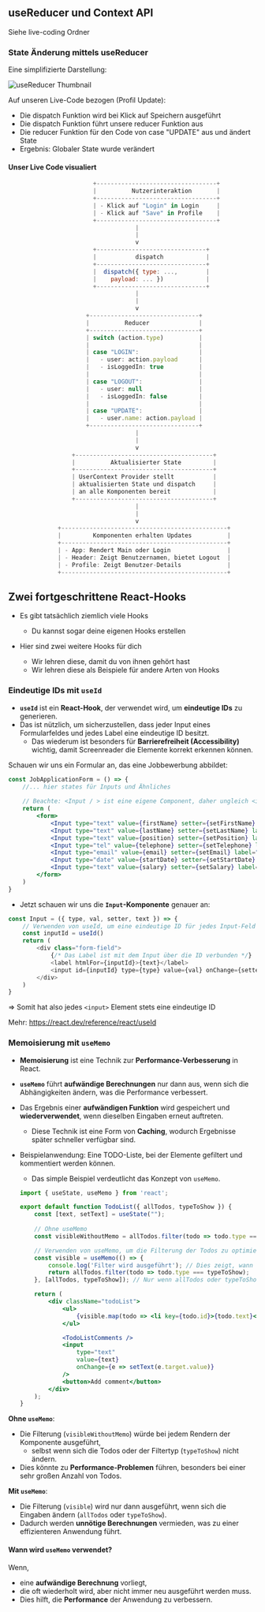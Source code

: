 ## useReducer und Context API
Siehe live-coding Ordner

### State Änderung mittels useReducer
Eine simplifizierte Darstellung:

![useReducer Thumbnail](https://www.scaler.com/topics/images/usereducer_thumbnail.webp)

Auf unseren Live-Code bezogen (Profil Update):
- Die dispatch Funktion wird bei Klick auf Speichern ausgeführt
- Die dispatch Funktion führt unsere reducer Funktion aus
- Die reducer Funktion für den Code von case "UPDATE" aus und ändert State
- Ergebnis: Globaler State wurde verändert

#### Unser Live Code visualiert

```js
                        +----------------------------------+
                        |          Nutzerinteraktion       |
                        +----------------------------------+
                        | - Klick auf "Login" in Login     |
                        | - Klick auf "Save" in Profile    |
                        +----------------------------------+
                                    |
                                    |
                                    v
                        +-------------------------------+
                        |           dispatch            |
                        +-------------------------------+
                        |  dispatch({ type: ...,        |
                        |    payload: ... })            |
                        +-------------------------------+
                                    |
                                    |
                                    v
                      +-------------------------------+
                      |          Reducer              |
                      +-------------------------------+
                      | switch (action.type)          |
                      |                               |
                      | case "LOGIN":                 |
                      |   - user: action.payload      |
                      |   - isLoggedIn: true          |
                      |                               |
                      | case "LOGOUT":                |
                      |   - user: null                |
                      |   - isLoggedIn: false         |
                      |                               |
                      | case "UPDATE":                |
                      |   - user.name: action.payload |
                      +-------------------------------+
                                    |
                                    |
                                    v
                  +---------------------------------------+
                  |          Aktualisierter State         |
                  +---------------------------------------+
                  | UserContext Provider stellt           |
                  | aktualisierten State und dispatch     |
                  | an alle Komponenten bereit            |
                  +---------------------------------------+
                                    |
                                    |
                                    v
              +-----------------------------------------------+
              |         Komponenten erhalten Updates          |
              +-----------------------------------------------+
              | - App: Rendert Main oder Login                |
              | - Header: Zeigt Benutzernamen, bietet Logout  |
              | - Profile: Zeigt Benutzer-Details             |
              +-----------------------------------------------+

```

## Zwei fortgeschrittene React-Hooks

- Es gibt tatsächlich ziemlich viele Hooks
    - Du kannst sogar deine eigenen Hooks erstellen

- Hier sind zwei weitere Hooks für dich
    - Wir lehren diese, damit du von ihnen gehört hast
    - Wir lehren diese als Beispiele für andere Arten von Hooks



### Eindeutige IDs mit `useId`
- **`useId`** ist ein **React-Hook**, der verwendet wird, um **eindeutige IDs** zu generieren. 
- Das ist nützlich, um sicherzustellen, dass jeder Input eines Formularfeldes und jedes Label eine eindeutige ID besitzt.
    - Das wiederum ist besonders für **Barrierefreiheit (Accessibility)** wichtig, 
        damit Screenreader die Elemente korrekt erkennen können.


Schauen wir uns ein Formular an, das eine Jobbewerbung abbildet:


```jsx
const JobApplicationForm = () => {
    //... hier states für Inputs und Ähnliches
    
    // Beachte: <Input / > ist eine eigene Component, daher ungleich <input>
    return (
        <form>
            <Input type="text" value={firstName} setter={setFirstName} label="First name" />
            <Input type="text" value={lastName} setter={setLastName} label="Last name" />
            <Input type="text" value={position} setter={setPosition} label="Position applied for" />
            <Input type="tel" value={telephone} setter={setTelephone} label="Telephone" />
            <Input type="email" value={email} setter={setEmail} label="E-mail address" />
            <Input type="date" value={startDate} setter={setStartDate} label="Starting date" />
            <Input type="text" value={salary} setter={setSalary} label="Salary request" />
        </form>
    )
}
```

- Jetzt schauen wir uns die **`Input`-Komponente** genauer an:



```js
const Input = ({ type, val, setter, text }) => {
    // Verwenden von useId, um eine eindeutige ID für jedes Input-Feld zu erstellen
    const inputId = useId()
    return (
        <div class="form-field">
            {/* Das Label ist mit dem Input über die ID verbunden */}
            <label htmlFor={inputId}>{text}</label>
            <input id={inputId} type={type} value={val} onChange={setter} />
        </div>
    )
}
```


=> Somit hat also jedes `<input>` Element stets eine eindeutige ID

Mehr: https://react.dev/reference/react/useId


### Memoisierung mit `useMemo`
- **Memoisierung** ist eine Technik zur **Performance-Verbesserung** in React.
 - **`useMemo`** führt **aufwändige Berechnungen** nur dann aus, wenn sich die Abhängigkeiten ändern, was die Performance verbessert.
 - Das Ergebnis einer **aufwändigen Funktion** wird gespeichert und **wiederverwendet**, wenn dieselben Eingaben erneut auftreten.
    - Diese Technik ist eine Form von **Caching**, wodurch Ergebnisse später schneller verfügbar sind.


- Beispielanwendung: Eine TODO-Liste, bei der Elemente gefiltert und kommentiert werden können.
    - Das simple Beispiel verdeutlicht das Konzept von `useMemo`.



    ```jsx
    import { useState, useMemo } from 'react';

    export default function TodoList({ allTodos, typeToShow }) {
        const [text, setText] = useState("");
		    
		// Ohne useMemo
        const visibleWithoutMemo = allTodos.filter(todo => todo.type === typeToShow);

        // Verwenden von useMemo, um die Filterung der Todos zu optimieren
        const visible = useMemo(() => {
            console.log('Filter wird ausgeführt'); // Dies zeigt, wann die Funktion tatsächlich erneut ausgeführt wird
            return allTodos.filter(todo => todo.type === typeToShow);
        }, [allTodos, typeToShow]); // Nur wenn allTodos oder typeToShow sich ändern, wird die Filterung neu ausgeführt

        return (
            <div className="todoList">
                <ul>
                    {visible.map(todo => <li key={todo.id}>{todo.text}</li>)}
                </ul>

                <TodoListComments />
                <input
                    type="text"
                    value={text}
                    onChange={e => setText(e.target.value)}
                />
                <button>Add comment</button>
            </div>
        );
    }
    ```

**Ohne `useMemo`**: 
 - Die Filterung (`visibleWithoutMemo`) würde bei jedem Rendern der Komponente ausgeführt, 
	 - selbst wenn sich die Todos oder der Filtertyp (`typeToShow`) nicht ändern. 
 - Dies könnte zu **Performance-Problemen** führen, besonders bei einer sehr großen Anzahl von Todos.

**Mit `useMemo`**: 
- Die Filterung (`visible`) wird nur dann ausgeführt, wenn sich die Eingaben ändern (`allTodos` oder `typeToShow`). 
- Dadurch werden **unnötige Berechnungen** vermieden, was zu einer effizienteren Anwendung führt.

#### **Wann wird `useMemo` verwendet?**
Wenn,
 - eine **aufwändige Berechnung** vorliegt,
 - die oft wiederholt wird, aber nicht immer neu ausgeführt werden muss.
 - Dies hilft, die **Performance** der Anwendung zu verbessern.

